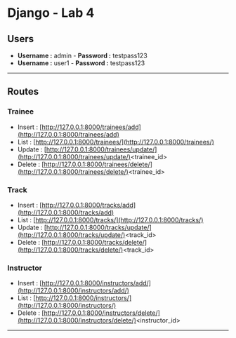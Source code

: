 # Django - Lab 4

## Users

- **********************Username :********************** admin - **********************Password :********************** testpass123
- **********************Username :********************** user1 - **********************Password :********************** testpass123

---

## Routes

### Trainee

- Insert : [http://127.0.0.1:8000/trainees/add](http://127.0.0.1:8000/trainees/add)
- List : [http://127.0.0.1:8000/trainees/](http://127.0.0.1:8000/trainees/)
- Update : [http://127.0.0.1:8000/trainees/update/](http://127.0.0.1:8000/trainees/update/)<trainee_id>
- Delete : [http://127.0.0.1:8000/trainees/delete/](http://127.0.0.1:8000/trainees/delete/)<trainee_id>

### Track

- Insert : [http://127.0.0.1:8000/tracks/add](http://127.0.0.1:8000/tracks/add)
- List : [http://127.0.0.1:8000/tracks/](http://127.0.0.1:8000/tracks/)
- Update : [http://127.0.0.1:8000/tracks/update/](http://127.0.0.1:8000/tracks/update/)<track_id>
- Delete : [http://127.0.0.1:8000/tracks/delete/](http://127.0.0.1:8000/tracks/delete/)<track_id>

### Instructor

- Insert : [http://127.0.0.1:8000/instructors/add/](http://127.0.0.1:8000/instructors/add/)
- List : [http://127.0.0.1:8000/instructors/](http://127.0.0.1:8000/instructors/)
- Delete : [http://127.0.0.1:8000/instructors/delete/](http://127.0.0.1:8000/instructors/delete/)<instructor_id>

---